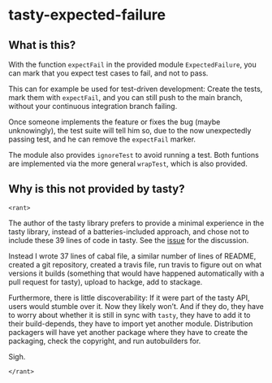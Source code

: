 tasty-expected-failure
======================

What is this?
-------------

With the function `expectFail` in the provided module
`ExpectedFailure`, you can mark that you expect test cases to fail,
and not to pass.

This can for example be used for test-driven development: Create the tests,
mark them with `expectFail`, and you can still push
to the main branch, without your continuous integration branch failing.

Once someone implements the feature or fixes the bug (maybe unknowingly), the
test suite will tell him so, due to the now unexpectedly passing test, and he
can remove the `expectFail` marker.

The module also provides `ignoreTest` to avoid
running a test. Both funtions are implemented via the more general
`wrapTest`, which is also provided.

Why is this not provided by tasty?
----------------------------------

`<rant>`

The author of the tasty library prefers to provide a minimal experience in the
tasty library, instead of a batteries-included approach, and chose not to
include these 39 lines of code in tasty. See the
[issue](https://github.com/feuerbach/tasty/issues/114) for the discussion.

Instead I wrote 37 lines of cabal file, a similar number of lines of README,
created a git repository, created a travis file, run travis to figure out on
what versions it builds (something that would have happened automatically with
a pull request for tasty), upload to hackge, add to stackage.

Furthermore, there is little discoverability: If it were part of the tasty API,
users would stumble over it. Now they likely won’t. And if they do, they have
to worry about whether it is still in sync with `tasty`, they have to add it to
their build-depends, they have to import yet another module. Distribution
packagers will have yet another package where they have to create the
packaging, check the copyright, and run autobuilders for.

Sigh.

`</rant>`
